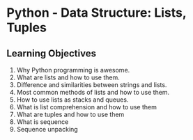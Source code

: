 # Python - Data Structure: Lists, Tuples

## Learning Objectives
  1. Why Python programming is awesome.
  2. What are lists and how to use them.
  3. Difference and similarities between strings and lists.
  4. Most common methods of lists and how to use them.
  5. How to use lists as stacks and queues.
  6. What is list comprehension and how to use them
  7. What are tuples and how to use them
  8. What is sequence
  9. Sequence unpacking